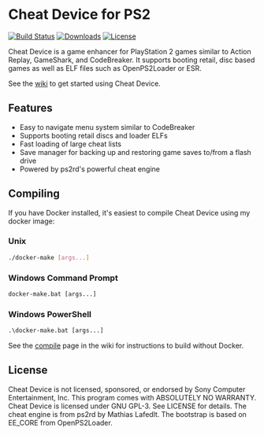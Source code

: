 Cheat Device for PS2
====================

[![Build Status](https://travis-ci.com/root670/CheatDevicePS2.svg?branch=master)](https://travis-ci.com/root670/CheatDevicePS2)
[![Downloads](https://img.shields.io/github/downloads/root670/CheatDevicePS2/total.svg)](https://github.com/root670/CheatDevicePS2/releases)
[![License](https://img.shields.io/badge/license-GPL--3.0-blue.svg)](https://github.com/root670/CheatDevicePS2/blob/master/LICENSE)

Cheat Device is a game enhancer for PlayStation 2 games similar to Action 
Replay, GameShark, and CodeBreaker. It supports booting retail, disc based 
games as well as ELF files such as OpenPS2Loader or ESR.

See the [wiki](https://github.com/root670/CheatDevicePS2/wiki) to get started
using Cheat Device.

## Features
* Easy to navigate menu system similar to CodeBreaker
* Supports booting retail discs and loader ELFs
* Fast loading of large cheat lists
* Save manager for backing up and restoring game saves to/from a flash drive
* Powered by ps2rd's powerful cheat engine

## Compiling
If you have Docker installed, it's easiest to compile Cheat Device using my
docker image:

### Unix
```bash
./docker-make [args...]
```

### Windows Command Prompt
```cmd
docker-make.bat [args...]
```

### Windows PowerShell
```ps
.\docker-make.bat [args...]
```

See the [compile](https://github.com/root670/CheatDevicePS2/wiki/Compiling) 
page in the wiki for instructions to build without Docker.

## License
Cheat Device is not licensed, sponsored, or endorsed by Sony Computer 
Entertainment, Inc. This program comes with ABSOLUTELY NO WARRANTY. Cheat 
Device is licensed under GNU GPL-3. See LICENSE for details. The cheat 
engine is from ps2rd by Mathias Lafedlt. The bootstrap is based on EE_CORE 
from OpenPS2Loader.
